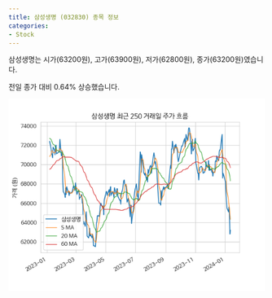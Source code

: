 ```yaml
---
title: 삼성생명 (032830) 종목 정보
categories:
- Stock
---
```


삼성생명는 시가(63200원), 고가(63900원), 저가(62800원), 종가(63200원)였습니다.

전일 종가 대비 0.64% 상승했습니다.

<!-- more -->

![032830](/assets/images/stock/032830.png)